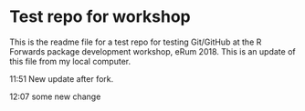 # Test repo for workshop
This is the readme file for a test repo for testing Git/GitHub at the R Forwards package development workshop, eRum 2018.
This is an update of this file from my local computer.

11:51 
New update after fork. 

12:07
some new change
